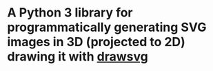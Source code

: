 # A Python 3 library for programmatically generating SVG images in 3D (projected to 2D) drawing it with [drawsvg](https://github.com/cduck/drawsvg)